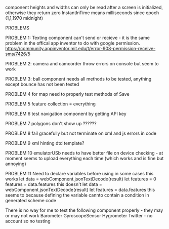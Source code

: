 component heights and widths can only be read after a screen is initialized, otherwise they return zero
InstantInTime means milliseconds since epoch (1,1,1970 midnight)

PROBLEMS

PROBLEM 1:
Texting component can't send or recieve - it is the same problem in the offical app inventor to do with google permission. https://community.appinventor.mit.edu/t/error-908-permission-receive-sms/7426/5 

PROBLEM 2:
camera and camcorder throw errors on console but seem to work

PROBLEM 3:
ball component needs all methods to be tested, anything except bounce has not been tested

PROBLEM 4
for map need to properly test methods of
Save

PROBLEM 5
feature collection = everything

PROBLEM 6
test navigation component by getting API key

PROBLEM 7
polygons don't show up ??????

PROBLEM 8
fail gracefully but not terminate on xml and js errors in code

PROBLEM 9
xml hinting dtd template?

PROBLEM 10
emulatorUSb needs to have better file on device checking - at moment seems to upload everything each time (which works and is fine but annoying)

PROBLEM 11 
Need to declare variables before using in some cases
this works 
    let data = webComponent.jsonTextDecode(result)
    let features = 0
    features = data.features
this doesn't
    let data = webComponent.jsonTextDecode(result)
    let features = data.features
this seems to because defining the variable cannto contain a condition in generated scheme code


There is no way for me to test the following component properly - they may or may not work
Barometer
GyroscopeSensor
Hygrometer
Twitter - no account so no testing
